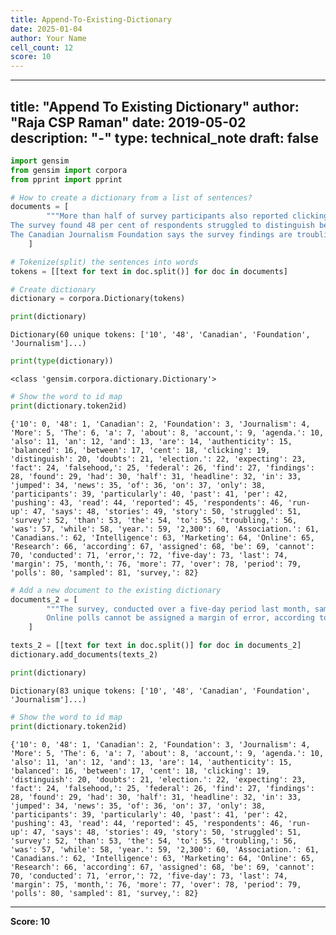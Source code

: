 ```yaml
---
title: Append-To-Existing-Dictionary
date: 2025-01-04
author: Your Name
cell_count: 12
score: 10
---
```


---
title: "Append To Existing Dictionary"
author: "Raja CSP Raman"
date: 2019-05-02
description: "-"
type: technical_note
draft: false
---

```python
import gensim
from gensim import corpora
from pprint import pprint
```


```python
# How to create a dictionary from a list of sentences?
documents = [
        """More than half of survey participants also reported clicking on a headline expecting to read a balanced news account, only to find the story was pushing an agenda.
The survey found 48 per cent of respondents struggled to distinguish between fact and falsehood, while doubts about the authenticity of news stories had jumped 10 per cent in the past year.
The Canadian Journalism Foundation says the survey findings are troubling, particularly in the run-up to a federal election."""
    ]
```


```python
# Tokenize(split) the sentences into words
tokens = [[text for text in doc.split()] for doc in documents]
```


```python
# Create dictionary
dictionary = corpora.Dictionary(tokens)
```


```python
print(dictionary)
```

    Dictionary(60 unique tokens: ['10', '48', 'Canadian', 'Foundation', 'Journalism']...)



```python
print(type(dictionary))
```

    <class 'gensim.corpora.dictionary.Dictionary'>



```python
# Show the word to id map
print(dictionary.token2id)
```

    {'10': 0, '48': 1, 'Canadian': 2, 'Foundation': 3, 'Journalism': 4, 'More': 5, 'The': 6, 'a': 7, 'about': 8, 'account,': 9, 'agenda.': 10, 'also': 11, 'an': 12, 'and': 13, 'are': 14, 'authenticity': 15, 'balanced': 16, 'between': 17, 'cent': 18, 'clicking': 19, 'distinguish': 20, 'doubts': 21, 'election.': 22, 'expecting': 23, 'fact': 24, 'falsehood,': 25, 'federal': 26, 'find': 27, 'findings': 28, 'found': 29, 'had': 30, 'half': 31, 'headline': 32, 'in': 33, 'jumped': 34, 'news': 35, 'of': 36, 'on': 37, 'only': 38, 'participants': 39, 'particularly': 40, 'past': 41, 'per': 42, 'pushing': 43, 'read': 44, 'reported': 45, 'respondents': 46, 'run-up': 47, 'says': 48, 'stories': 49, 'story': 50, 'struggled': 51, 'survey': 52, 'than': 53, 'the': 54, 'to': 55, 'troubling,': 56, 'was': 57, 'while': 58, 'year.': 59, '2,300': 60, 'Association.': 61, 'Canadians.': 62, 'Intelligence': 63, 'Marketing': 64, 'Online': 65, 'Research': 66, 'according': 67, 'assigned': 68, 'be': 69, 'cannot': 70, 'conducted': 71, 'error,': 72, 'five-day': 73, 'last': 74, 'margin': 75, 'month,': 76, 'more': 77, 'over': 78, 'period': 79, 'polls': 80, 'sampled': 81, 'survey,': 82}



```python
# Add a new document to the existing dictionary
documents_2 = [
        """The survey, conducted over a five-day period last month, sampled more than 2,300 Canadians.
        Online polls cannot be assigned a margin of error, according to the Marketing Research and Intelligence Association."""
    ]
```


```python
texts_2 = [[text for text in doc.split()] for doc in documents_2]
dictionary.add_documents(texts_2)
```


```python
print(dictionary)
```

    Dictionary(83 unique tokens: ['10', '48', 'Canadian', 'Foundation', 'Journalism']...)



```python
# Show the word to id map
print(dictionary.token2id)
```

    {'10': 0, '48': 1, 'Canadian': 2, 'Foundation': 3, 'Journalism': 4, 'More': 5, 'The': 6, 'a': 7, 'about': 8, 'account,': 9, 'agenda.': 10, 'also': 11, 'an': 12, 'and': 13, 'are': 14, 'authenticity': 15, 'balanced': 16, 'between': 17, 'cent': 18, 'clicking': 19, 'distinguish': 20, 'doubts': 21, 'election.': 22, 'expecting': 23, 'fact': 24, 'falsehood,': 25, 'federal': 26, 'find': 27, 'findings': 28, 'found': 29, 'had': 30, 'half': 31, 'headline': 32, 'in': 33, 'jumped': 34, 'news': 35, 'of': 36, 'on': 37, 'only': 38, 'participants': 39, 'particularly': 40, 'past': 41, 'per': 42, 'pushing': 43, 'read': 44, 'reported': 45, 'respondents': 46, 'run-up': 47, 'says': 48, 'stories': 49, 'story': 50, 'struggled': 51, 'survey': 52, 'than': 53, 'the': 54, 'to': 55, 'troubling,': 56, 'was': 57, 'while': 58, 'year.': 59, '2,300': 60, 'Association.': 61, 'Canadians.': 62, 'Intelligence': 63, 'Marketing': 64, 'Online': 65, 'Research': 66, 'according': 67, 'assigned': 68, 'be': 69, 'cannot': 70, 'conducted': 71, 'error,': 72, 'five-day': 73, 'last': 74, 'margin': 75, 'month,': 76, 'more': 77, 'over': 78, 'period': 79, 'polls': 80, 'sampled': 81, 'survey,': 82}



---
**Score: 10**